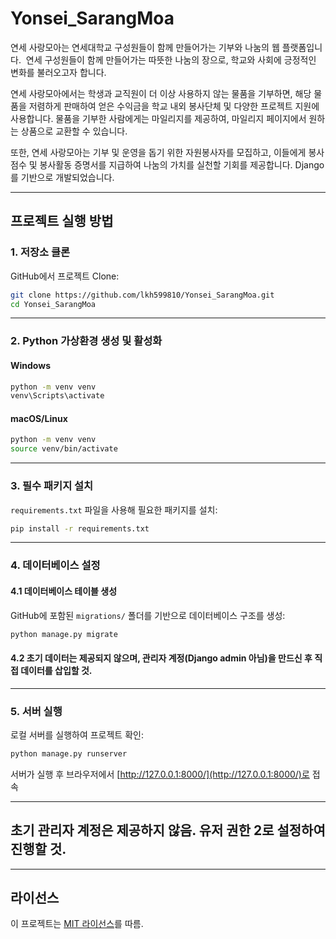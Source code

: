 # Yonsei_SarangMoa

연세 사랑모아는 연세대학교 구성원들이 함께 만들어가는 기부와 나눔의 웹 플랫폼입니다. 
연세 구성원들이 함께 만들어가는 따뜻한 나눔의 장으로, 학교와 사회에 긍정적인 변화를 불러오고자 합니다.

연세 사랑모아에서는 학생과 교직원이 더 이상 사용하지 않는 물품을 기부하면,
해당 물품을 저렴하게 판매하여 얻은 수익금을 학교 내외 봉사단체 및 다양한 프로젝트 지원에 사용합니다.
물품을 기부한 사람에게는 마일리지를 제공하여, 마일리지 페이지에서 원하는 상품으로 교환할 수 있습니다.
 
또한, 연세 사랑모아는 기부 및 운영을 돕기 위한 자원봉사자를 모집하고, 
이들에게 봉사점수 및 봉사활동 증명서를 지급하여 나눔의 가치를 실천할 기회를 제공합니다.
Django를 기반으로 개발되었습니다.

---

## 프로젝트 실행 방법

### 1. 저장소 클론
GitHub에서 프로젝트 Clone:
```bash
git clone https://github.com/lkh599810/Yonsei_SarangMoa.git
cd Yonsei_SarangMoa
```

---

### 2. Python 가상환경 생성 및 활성화

#### Windows
```bash
python -m venv venv
venv\Scripts\activate
```

#### macOS/Linux
```bash
python -m venv venv
source venv/bin/activate
```

---

### 3. 필수 패키지 설치
`requirements.txt` 파일을 사용해 필요한 패키지를 설치:
```bash
pip install -r requirements.txt
```

---

### 4. 데이터베이스 설정

#### 4.1 데이터베이스 테이블 생성
GitHub에 포함된 `migrations/` 폴더를 기반으로 데이터베이스 구조를 생성:
```bash
python manage.py migrate
```

#### 4.2 초기 데이터는 제공되지 않으며, 관리자 계정(Django admin 아님)을 만드신 후 직접 데이터를 삽입할 것.


---

### 5. 서버 실행
로컬 서버를 실행하여 프로젝트 확인:
```bash
python manage.py runserver
```

서버가 실행 후 브라우저에서 [http://127.0.0.1:8000/](http://127.0.0.1:8000/)로 접속

---

## 초기 관리자 계정은 제공하지 않음. 유저 권한 2로 설정하여 진행할 것.

---



## 라이선스
이 프로젝트는 [MIT 라이선스](LICENSE)를 따름.
